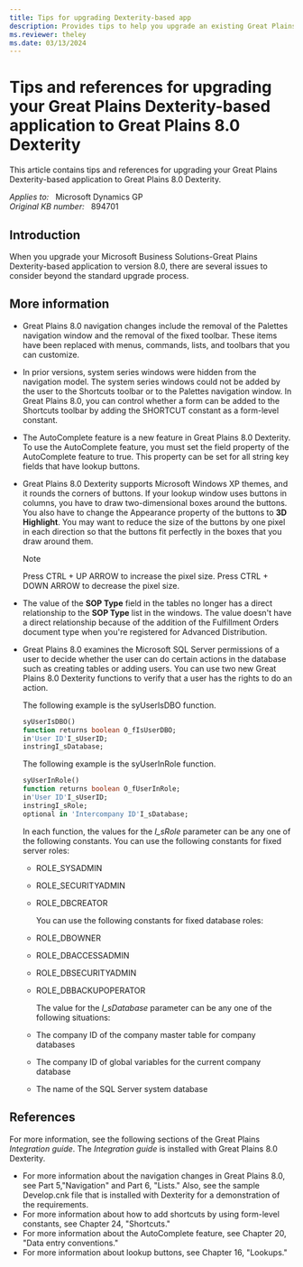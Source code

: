 ```yaml
---
title: Tips for upgrading Dexterity-based app
description: Provides tips to help you upgrade an existing Great Plains Dexterity-based project to Great Plains 8.0 Dexterity.
ms.reviewer: theley
ms.date: 03/13/2024
---
```

# Tips and references for upgrading your Great Plains Dexterity-based application to Great Plains 8.0 Dexterity

This article contains tips and references for upgrading your Great Plains Dexterity-based application to Great Plains 8.0 Dexterity.

_Applies to:_ &nbsp; Microsoft Dynamics GP  
_Original KB number:_ &nbsp; 894701

## Introduction

When you upgrade your Microsoft Business Solutions-Great Plains Dexterity-based application to version 8.0, there are several issues to consider beyond the standard upgrade process.

## More information

- Great Plains 8.0 navigation changes include the removal of the Palettes navigation window and the removal of the fixed toolbar. These items have been replaced with menus, commands, lists, and toolbars that you can customize.
- In prior versions, system series windows were hidden from the navigation model. The system series windows could not be added by the user to the Shortcuts toolbar or to the Palettes navigation window. In Great Plains 8.0, you can control whether a form can be added to the Shortcuts toolbar by adding the SHORTCUT constant as a form-level constant.
- The AutoComplete feature is a new feature in Great Plains 8.0 Dexterity. To use the AutoComplete feature, you must set the field property of the AutoComplete feature to true. This property can be set for all string key fields that have lookup buttons.
- Great Plains 8.0 Dexterity supports Microsoft Windows XP themes, and it rounds the corners of buttons. If your lookup window uses buttons in columns, you have to draw two-dimensional boxes around the buttons. You also have to change the Appearance property of the buttons to **3D Highlight**. You may want to reduce the size of the buttons by one pixel in each direction so that the buttons fit perfectly in the boxes that you draw around them.

    > [!NOTE]
    > Press CTRL + UP ARROW to increase the pixel size. Press CTRL + DOWN ARROW to decrease the pixel size.
- The value of the **SOP Type** field in the tables no longer has a direct relationship to the **SOP Type** list in the windows. The value doesn't have a direct relationship because of the addition of the Fulfillment Orders document type when you're registered for Advanced Distribution.
- Great Plains 8.0 examines the Microsoft SQL Server permissions of a user to decide whether the user can do certain actions in the database such as creating tables or adding users. You can use two new Great Plains 8.0 Dexterity functions to verify that a user has the rights to do an action.

    The following example is the syUserIsDBO function.

    ```sql
    syUserIsDBO()
    function returns boolean O_fIsUserDBO;
    in'User ID'I_sUserID;
    instringI_sDatabase;
    ```

    The following example is the syUserInRole function.

    ```sql
    syUserInRole()
    function returns boolean O_fUserInRole;
    in'User ID'I_sUserID;
    instringI_sRole;
    optional in 'Intercompany ID'I_sDatabase;
    ```

    In each function, the values for the *I_sRole* parameter can be any one of the following constants. You can use the following constants for fixed server roles:

  - ROLE_SYSADMIN
  - ROLE_SECURITYADMIN
  - ROLE_DBCREATOR

    You can use the following constants for fixed database roles:

  - ROLE_DBOWNER
  - ROLE_DBACCESSADMIN
  - ROLE_DBSECURITYADMIN
  - ROLE_DBBACKUPOPERATOR

    The value for the *I_sDatabase* parameter can be any one of the following situations:

  - The company ID of the company master table for company databases
  - The company ID of global variables for the current company database
  - The name of the SQL Server system database

## References

For more information, see the following sections of the Great Plains *Integration guide*. The *Integration guide* is installed with Great Plains 8.0 Dexterity.

- For more information about the navigation changes in Great Plains 8.0, see Part 5,"Navigation" and Part 6, "Lists." Also, see the sample Develop.cnk file that is installed with Dexterity for a demonstration of the requirements.
- For more information about how to add shortcuts by using form-level constants, see Chapter 24, "Shortcuts."
- For more information about the AutoComplete feature, see Chapter 20, "Data entry conventions."
- For more information about lookup buttons, see Chapter 16, "Lookups."
